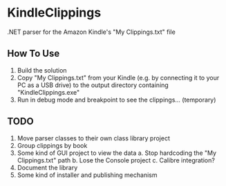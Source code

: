 KindleClippings
===============

.NET parser for the Amazon Kindle's "My Clippings.txt" file

How To Use
----------

1. Build the solution
2. Copy "My Clippings.txt" from your Kindle (e.g. by connecting it to your PC as a USB drive) to the output directory containing "KindleClippings.exe"
3. Run in debug mode and breakpoint to see the clippings... (temporary)

TODO
----

1. Move parser classes to their own class library project
2. Group clippings by book
3. Some kind of GUI project to view the data
	a. Stop hardcoding the "My Clippings.txt" path
	b. Lose the Console project
	c. Calibre integration?
4. Document the library
5. Some kind of installer and publishing mechanism